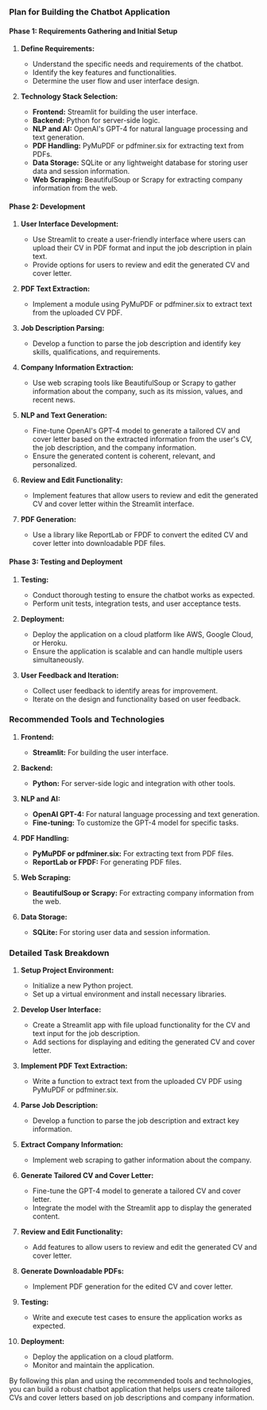 ### Plan for Building the Chatbot Application

#### Phase 1: Requirements Gathering and Initial Setup
1. **Define Requirements:**
   - Understand the specific needs and requirements of the chatbot.
   - Identify the key features and functionalities.
   - Determine the user flow and user interface design.

2. **Technology Stack Selection:**
   - **Frontend:** Streamlit for building the user interface.
   - **Backend:** Python for server-side logic.
   - **NLP and AI:** OpenAI's GPT-4 for natural language processing and text generation.
   - **PDF Handling:** PyMuPDF or pdfminer.six for extracting text from PDFs.
   - **Data Storage:** SQLite or any lightweight database for storing user data and session information.
   - **Web Scraping:** BeautifulSoup or Scrapy for extracting company information from the web.

#### Phase 2: Development

1. **User Interface Development:**
   - Use Streamlit to create a user-friendly interface where users can upload their CV in PDF format and input the job description in plain text.
   - Provide options for users to review and edit the generated CV and cover letter.

2. **PDF Text Extraction:**
   - Implement a module using PyMuPDF or pdfminer.six to extract text from the uploaded CV PDF.

3. **Job Description Parsing:**
   - Develop a function to parse the job description and identify key skills, qualifications, and requirements.

4. **Company Information Extraction:**
   - Use web scraping tools like BeautifulSoup or Scrapy to gather information about the company, such as its mission, values, and recent news.

5. **NLP and Text Generation:**
   - Fine-tune OpenAI's GPT-4 model to generate a tailored CV and cover letter based on the extracted information from the user's CV, the job description, and the company information.
   - Ensure the generated content is coherent, relevant, and personalized.

6. **Review and Edit Functionality:**
   - Implement features that allow users to review and edit the generated CV and cover letter within the Streamlit interface.

7. **PDF Generation:**
   - Use a library like ReportLab or FPDF to convert the edited CV and cover letter into downloadable PDF files.

#### Phase 3: Testing and Deployment

1. **Testing:**
   - Conduct thorough testing to ensure the chatbot works as expected.
   - Perform unit tests, integration tests, and user acceptance tests.

2. **Deployment:**
   - Deploy the application on a cloud platform like AWS, Google Cloud, or Heroku.
   - Ensure the application is scalable and can handle multiple users simultaneously.

3. **User Feedback and Iteration:**
   - Collect user feedback to identify areas for improvement.
   - Iterate on the design and functionality based on user feedback.

### Recommended Tools and Technologies

1. **Frontend:**
   - **Streamlit:** For building the user interface.

2. **Backend:**
   - **Python:** For server-side logic and integration with other tools.

3. **NLP and AI:**
   - **OpenAI GPT-4:** For natural language processing and text generation.
   - **Fine-tuning:** To customize the GPT-4 model for specific tasks.

4. **PDF Handling:**
   - **PyMuPDF or pdfminer.six:** For extracting text from PDF files.
   - **ReportLab or FPDF:** For generating PDF files.

5. **Web Scraping:**
   - **BeautifulSoup or Scrapy:** For extracting company information from the web.

6. **Data Storage:**
   - **SQLite:** For storing user data and session information.

### Detailed Task Breakdown

1. **Setup Project Environment:**
   - Initialize a new Python project.
   - Set up a virtual environment and install necessary libraries.

2. **Develop User Interface:**
   - Create a Streamlit app with file upload functionality for the CV and text input for the job description.
   - Add sections for displaying and editing the generated CV and cover letter.

3. **Implement PDF Text Extraction:**
   - Write a function to extract text from the uploaded CV PDF using PyMuPDF or pdfminer.six.

4. **Parse Job Description:**
   - Develop a function to parse the job description and extract key information.

5. **Extract Company Information:**
   - Implement web scraping to gather information about the company.

6. **Generate Tailored CV and Cover Letter:**
   - Fine-tune the GPT-4 model to generate a tailored CV and cover letter.
   - Integrate the model with the Streamlit app to display the generated content.

7. **Review and Edit Functionality:**
   - Add features to allow users to review and edit the generated CV and cover letter.

8. **Generate Downloadable PDFs:**
   - Implement PDF generation for the edited CV and cover letter.

9. **Testing:**
   - Write and execute test cases to ensure the application works as expected.

10. **Deployment:**
    - Deploy the application on a cloud platform.
    - Monitor and maintain the application.

By following this plan and using the recommended tools and technologies, you can build a robust chatbot application that helps users create tailored CVs and cover letters based on job descriptions and company information.
